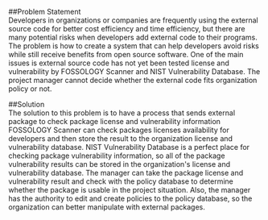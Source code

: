 ##Problem Statement<br>
Developers in organizations or companies are frequently using the external source code for better cost efficiency and time efficiency,
but there are many potential risks when developers add external code to their programs. The problem is how to create a system that can help
developers avoid risks while still receive benefits from open source software. One of the main issues is external source code has not yet
been tested license and vulnerability by FOSSOLOGY Scanner and NIST Vulnerability Database. The project manager cannot decide whether the
external code fits organization policy or not.<br>

##Solution<br>
The solution to this problem is to have a process that sends external package to check package license and vulnerability information
FOSSOLOGY Scanner can check packages licenses availability for developers and then store the result to the organization license and vulnerability database.
NIST Vulnerability Database is a perfect place for checking package vulnerability information, so all of the package vulnerability results
can be stored in the organization's license and vulnerability database. The manager can take the package license and vulnerability result
and check with the policy database to determine whether the package is usable in the project situation. Also, the manager has the authority to edit and create policies to the policy database, so the organization can better manipulate with external packages.<br>
